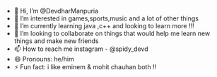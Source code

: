 - 👋 Hi, I’m @DevdharManpuria
- 👀 I’m interested in games,sports,music and a lot of other things
- 🌱 I’m currently learning java ,c++ and looking to learn more !!!
- 💞️ I’m looking to collaborate on things that would help me learn new things and make new friends
- 📫 How to reach me instagram - @spidy_devd
- 😄 Pronouns: he/him
- ⚡ Fun fact: i like eminem & mohit chauhan both !!

<!---
DevdharManpuria/DevdharManpuria is a ✨ special ✨ repository because its `README.md` (this file) appears on your GitHub profile.
You can click the Preview link to take a look at your changes.
--->
